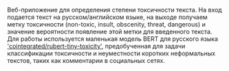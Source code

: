 Веб-приложение для определения степени токсичности текста. На вход подается текст на русском/английском языке, на выходе получаем метку токсичности (non-toxic, insult, obscenity, threat, dangerous) и значение вероятности появление этой метки для введенного текста.
Для работы используется маленькая модель BERT для русского языка ['cointegrated/rubert-tiny-toxicity'](https://huggingface.co/cointegrated/rubert-tiny-toxicity), предобученная для задачи классификации токсичности и неуместности коротких неформальных текстов, таких как комментарии в социальных сетях.
